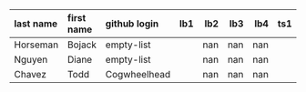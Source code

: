 | last name   | first name   | github login |   lb1  |   lb2  |   lb3  |   lb4  |   ts1  |   ts2  |   tp |   pj |
|:------------|:-------------|:-------------|-------:|-------:|-------:|-------:|-------:|-------:|-----:|-----:|
| Horseman    | Bojack       | empty-list   |        |    nan |    nan |    nan |        |    nan |  nan |  nan |
| Nguyen      | Diane        | empty-list   |        |    nan |    nan |    nan |        |    nan |  nan |  nan |
| Chavez      | Todd         | Cogwheelhead |        |    nan |    nan |    nan |        |    nan |  nan |  nan |
